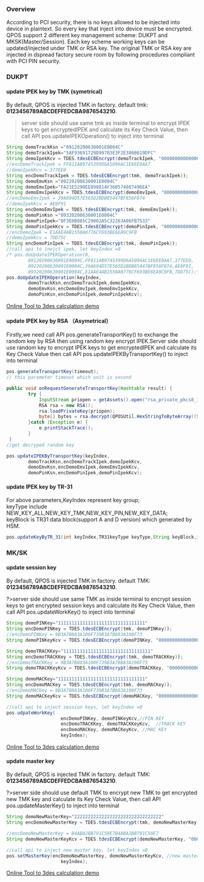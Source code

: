 ### Overview

According to PCI security, there is no keys allowed to be injected into device in plaintext. So every key that inject into device must be encrypted. QPOS support 2 different key management scheme: DUKPT and MKSK(Master/Session). Each key scheme working keys can be updated/injected under TMK or RSA key. The original TMK or RSA key are injected in dspread factory secure room by following procedures compliant with PCI PIN security.

### DUKPT

#### update IPEK key by TMK (symetrical)
By default, QPOS is injected TMK in factory. default tmk: **0123456789ABCDEFFEDCBA9876543210**. 

> server side should use same tmk as inside terminal to encrypt IPEK keys to get encryptedIPEK and calculate its Key Check Value, then call API pos.updateIPEKOperation() to inject into terminal
``` java
String demoTrackKsn ="09120200630001E0004C"
String demoTrackIpek="5AF93691729D99703E3F2E386B619DFC"
String demoIpekKcv = TDES.tdesECBEncrypt(demoTrackIpek, "0000000000000000"));
//encDemoTrackIpek = FF811AB9745399D6A5096AC1E6EE0AA7
//demoIpekKcv = 377EE0
String encDemoTrackIpek = TDES.tdesECBEncrypt(tmk, demoTrackIpek)); 
String demoEmvKsn ="09220200630001E0004C"
String demoEmvIpek="FA21E5290EE89881AF360574087496EA"
String demoEmvIpekKcv = TDES.tdesECBEncrypt(demoEmvIpek, "0000000000000000"));
//encDemoEmvIpek = 39A694D57E565D2BDB85447BF856F074
//demoIpekKcv = AE8F91
String encDemoEmvIpek = TDES.tdesECBEncrypt(tmk, demoEmvIpek)); 
String demoPinKsn ="09320200630001E0004C"
String demoPinIpek="0F3E0B885C29062A5C32263A06FB7533"
String demoPinIpekKcv = TDES.tdesECBEncrypt(demoPinIpek, "0000000000000000"));
//encDemoIpek = E1AAE4AB1550A8776CF693BE6EA9C9FB
//demoIpekKcv = 7DD75C
String encDemoPinIpek = TDES.tdesECBEncrypt(tmk, demoPinIpek)); 
//call api to inejct ipek, let keyIndex =0
/* pos.doUpdateIPEKOperation(0,   
        09120200630001E0004C,FF811AB9745399D6A5096AC1E6EE0AA7,377EE0,   
        09220200630001E0004C,39A694D57E565D2BDB85447BF856F074,AE8F91,   
        09320200630001E0004C,E1AAE4AB1550A8776CF693BE6EA9C9FB,7DD75C);*/
pos.doUpdateIPEKOperation(keyIndex,   
        demoTrackKsn,encDemoTrackIpek,demoIpekKcv,   
        demoEmvKsn,encDemoEmvIpek,demoEmvIpekKcv,   
        demoPinKsn,encDemoPinIpek,demoPinIpekKcv);
```

[Online Tool to 3des calculation demo](https://neapay.com/online-tools/des-calculator.html?data=FA21E5290EE89881AF360574087496EA&key=0123456789ABCDEFFEDCBA9876543210&algo=3DES&decr=false)


#### update IPEK key by RSA （Asymetrical）

Firstly,we need call API pos.generateTransportKey() to exchange the random key by RSA then using random key encrypt IPEK.Server side should use random key to encrypt IPEK keys to get encryptedIPEK and calculate its Key Check Value then call API pos.updateIPEKByTransportKey() to inject into terminal
``` java
pos.generateTransportKey(timeout);
// this parameter timeout which unit is second

public void onRequestGenerateTransportKey(Hashtable result) {
        try {
            InputStream priopen = getAssets().open("rsa_private_pkcs8_1024.pem");
            RSA rsa = new RSA();
            rsa.loadPrivateKey(priopen);
            byte[] bytes = rsa.decrypt(QPOSUtil.HexStringToByteArray((String) result.get("transportKey")));
        }catch (Exception e) {
            e.printStackTrace();
        }
 }
//get decryped random key

pos.updateIPEKByTransportKey(keyIndex,   
        demoTrackKsn,encDemoTrackIpek,demoIpekKcv,   
        demoEmvKsn,encDemoEmvIpek,demoEmvIpekKcv,   
        demoPinKsn,encDemoPinIpek,demoPinIpekKcv);
```

#### update IPEK key by TR-31
For above parameters,KeyIndex represent key group;<br />keyType include NEW_KEY_ALL,NEW_KEY_TMK,NEW_KEY_PIN,NEW_KEY_DATA;<br />keyBlock is TR31 data block(support A and D version) which generated by HSM.
```java
pos.updateKeyByTR_31(int keyIndex,TR31keyType keyType,String keyBlock,int timeout);
```
### MK/SK

#### update session key
By default, QPOS is injected TMK in factory. default TMK: **0123456789ABCDEFFEDCBA9876543210**. 

?>server side should use same TMK as inside terminal to encrypt session keys to get encrypted session keys and calculate its Key Check Value, then call API pos.updateWorkKey() to inject into terminal
``` java
String demoPINKey="11111111111111111111111111111111"
String encDemoPINKey = TDES.tdesECBEncrypt(tmk, demoPINKey)); 
//encDemoPINKey = 9B3A7B883A100F739B3A7B883A100F73
String demoPINKeyKcv = TDES.tdesECBEncrypt(demoPINKey, "0000000000000000")); 

String demoTRACKKey="11111111111111111111111111111111"
String encDemoTRACKKey = TDES.tdesECBEncrypt(tmk, demoTRACKKey)); 
//encDemoTRACKKey = 9B3A7B883A100F739B3A7B883A100F73
String demoTRACKKeyKcv = TDES.tdesECBEncrypt(demoTRACKKey, "0000000000000000")); 

String demoMACKey="11111111111111111111111111111111"
String encDemoMACKey = TDES.tdesECBEncrypt(tmk, demoMACKey)); 
//encDemoMACKey = 9B3A7B883A100F739B3A7B883A100F73
String demoMACKeyKcv = TDES.tdesECBEncrypt(demoMACKey, "0000000000000000")); 

//call api to inject session keys, let keyIndex =0
pos.udpateWorkKey(
                    encDemoPINKey, demoPINKeyKcv,//PIN KEY
                    encDemoTRACKKey, demoTRACKKeyKcv,  //TRACK KEY
                    encDemoMACKey, demoMACKeyKcv, //MAC KEY
                    keyIndex);

```

[Online Tool to 3des calculation demo](https://neapay.com/online-tools/des-calculator.html?data=11111111111111111111111111111111&key=0123456789ABCDEFFEDCBA9876543210&algo=3DES&decr=false)


#### update master key

By default, QPOS is injected TMK in factory. default TMK: **0123456789ABCDEFFEDCBA9876543210**. 

?>server side should use default TMK to encrypt new TMK to get encrypted new TMK key and calculate its Key Check Value, then call API pos.updateMasterKey() to inject into terminal
``` java
String demoNewMasterKey="22222222222222222222222222222222"
String encDemoNewMasterKey = TDES.tdesECBEncrypt(tmk, demoNewMasterKey)); 

//encDemoNewMasterKey = B4ABA2BB791C50E7B4ABA2BB791C50E7
String demoNewMasterKeyKcv = TDES.tdesECBEncrypt(demoNewMasterKey, "0000000000000000")); 

//call api to inject new master key, let keyIndex =0
pos.setMasterKey(encDemoNewMasterKey, demoNewMasterKeyKcv, //new master key
                    keyIndex);

```

[Online Tool to 3des calculation demo](https://neapay.com/online-tools/des-calculator.html?data=22222222222222222222222222222222&key=0123456789ABCDEFFEDCBA9876543210&algo=3DES&decr=false)


